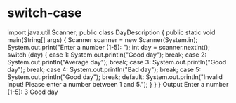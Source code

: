 # switch-case
import java.util.Scanner;
public class DayDescription {
public static void main(String[] args) {
  Scanner scanner = new Scanner(System.in);
  System.out.print("Enter a number (1-5): ");
   int day = scanner.nextInt();
        switch (day) {
            case 1:
                System.out.println("Good day");
                break;
            case 2:
                System.out.println("Average day");
                break;
            case 3:
                System.out.println("Good day");
                break;
            case 4:
                System.out.println("Bad day");
                break;
            case 5:
                System.out.println("Good day");
                break;
            default:
                System.out.println("Invalid input! Please enter a number between 1 and 5.");
        }
    }
}
Output 
Enter a number (1-5): 3
Good day

